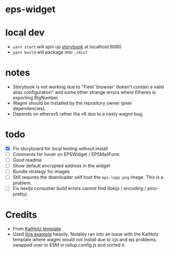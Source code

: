 # eps-widget


# local dev
- `yarn start` will spin up [storybook](https://storybook.js.org/) at localhost:6060
- `yarn build` will package into `./dist`

# notes
- Storybook is not working due to "Field 'browser' doesn't contain a valid alias configuration" and some other strange errors where Etheres is exporting BigNumber.
- Wagmi should be installed by the repository owner (peer dependencies).
- Depends on ethersv5 rather tha v6 due to a nasty wagmi bug.

# todo

- [x] Fix storyboard for local testing without install
- [ ] Comments for hover on EPSWidget / EPSMailForm 
- [ ] Good readme
- [ ] Show default encrypted address in the widget
- [ ] Bundle strategy for images
- [ ] Still requires the downloader self host the `eps-logo.png` image. This is a problem.
- [ ] Fix nextjs consumer build errors cannot find (lokijs / encoding / pino-pretty)

# Credits

- From [KaiHotz template](https://github.com/KaiHotz/react-rollup-boilerplate)
- Used [this example](https://github.com/family/connectkit/blob/main/packages/connectkit/rollup.config.dev.js) heavily. Notably ran into an issue with the KaiHotz template where wagmi would not install due to cjs and ejs problems, swapped over to ESM in rollup.config.js and sorted it.
